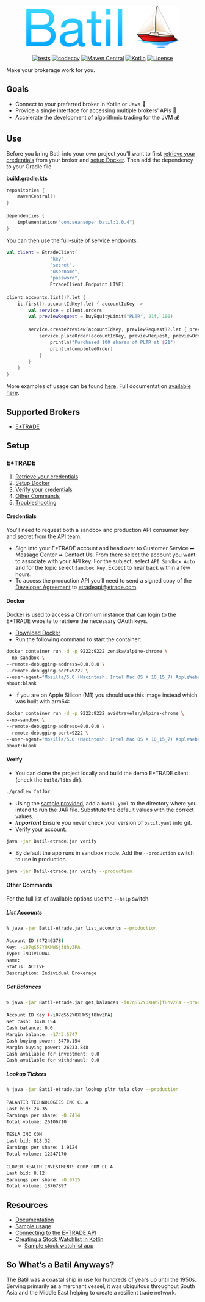 <p align="center">
  <img src="https://github.com/ssoper/Batil/raw/dev/gh/logo.png" width="400" alt="Batil Logo">
</p>

<div align="center">

[![tests](https://github.com/ssoper/Batil/actions/workflows/code-coverage.yml/badge.svg)](https://github.com/ssoper/Batil/actions/workflows/code-coverage.yml)
[![codecov](https://codecov.io/gh/ssoper/Batil/branch/dev/graph/badge.svg?token=AX0EVTOJCS)](https://codecov.io/gh/ssoper/Batil)
[![Maven Central](https://img.shields.io/maven-central/v/com.seansoper/batil)](https://mvnrepository.com/artifact/com.seansoper)
[![Kotlin](https://img.shields.io/badge/kotlin-1.5.30-blue.svg?logo=kotlin)](http://kotlinlang.org)
[![License](https://img.shields.io/badge/license-MIT-blue.svg?style=flat)](https://opensource.org/licenses/MIT)

</div>

Make your brokerage work for you.

## Goals

* Connect to your preferred broker in Kotlin or Java 💁
* Provide a single interface for accessing multiple brokers’ APIs 🏪
* Accelerate the development of algorithmic trading for the JVM 💰

## Use

Before you bring Batil into your own project you’ll want to first [retrieve your credentials](#Credentials) from your broker and
[setup Docker](#docker). Then add the dependency to your Gradle file.

**build.gradle.kts**
```kotlin
repositories {
    mavenCentral()
}

dependencies {
    implementation("com.seansoper:batil:1.0.4")
}
```

You can then use the full-suite of service endpoints.

```kotlin
val client = EtradeClient(
                "key",
                "secret",
                "username",
                "password",
                EtradeClient.Endpoint.LIVE)

client.accounts.list()?.let {
    it.first().accountIdKey?.let { accountIdKey ->
        val service = client.orders
        val previewRequest = buyEquityLimit("PLTR", 21f, 100)

        service.createPreview(accountIdKey, previewRequest)?.let { previewOrderResponse ->
            service.placeOrder(accountIdKey, previewRequest, previewOrderResponse)?.let { completedOrder ->
                println("Purchased 100 shares of PLTR at $21")
                println(completedOrder)
            }
        }
    }
}
```

More examples of usage can be found [here](https://github.com/ssoper/Batil/blob/master/src/main/kotlin/Samples.kt). Full documentation [available here](https://seansoper.com/Batil/).

## Supported Brokers

* [E\*TRADE](https://etrade.com/)

## Setup

### E*TRADE

1. [Retrieve your credentials](#Credentials)
2. [Setup Docker](#Docker)
3. [Verify your credentials](#Verify)
4. [Other Commands](#other-commands)
5. [Troubleshooting](#Troubleshooting)

#### Credentials

You’ll need to request both a sandbox and production API consumer key and secret from the API team.

* Sign into your E\*TRADE account and head over to Customer Service ➡ Message Center ➡ Contact Us. From there select the account you want to associate with your API key. For the subject, select `API Sandbox Auto` and for the topic select `Sandbox Key`. Expect to hear back within a few hours.
* To access the production API you’ll need to send a signed copy of the [Developer Agreement](https://content.etrade.com/etrade/estation/pdf/APIDeveloperAgreement.pdf) to etradeapi@etrade.com.

#### Docker

Docker is used to access a Chromium instance that can login to the E\*TRADE website to retrieve the necessary OAuth keys.

* [Download Docker](https://www.docker.com/products/docker-desktop)
* Run the following command to start the container:

```bash
docker container run -d -p 9222:9222 zenika/alpine-chrome \
--no-sandbox \
--remote-debugging-address=0.0.0.0 \
--remote-debugging-port=9222 \
--user-agent="Mozilla/5.0 (Macintosh; Intel Mac OS X 10_15_7) AppleWebKit/537.36 (KHTML, like Gecko) Chrome/85.0.4183.121 Safari/537.36" \
about:blank
```

* If you are on Apple Silicon (M1) you should use this image instead which was built with arm64:

```bash
docker container run -d -p 9222:9222 avidtraveler/alpine-chrome \
--no-sandbox \
--remote-debugging-address=0.0.0.0 \
--remote-debugging-port=9222 \
--user-agent="Mozilla/5.0 (Macintosh; Intel Mac OS X 10_15_7) AppleWebKit/537.36 (KHTML, like Gecko) Chrome/85.0.4183.121 Safari/537.36" \
about:blank
```

#### Verify

* You can clone the project locally and build the demo E\*TRADE client (check the `build/libs` dir).

```bash
./gradlew fatJar
```

* Using the [sample provided](batil.sample.yaml), add a `batil.yaml` to the directory where you intend to run the JAR file. Substitute the default values with the correct values.
* **_Important_** Ensure you never check your version of `batil.yaml` into git.
* Verify your account.

```bash
java -jar Batil-etrade.jar verify
```

* By default the app runs in sandbox mode. Add the `--production` switch to use in production.

```bash
java -jar Batil-etrade.jar verify --production
```

#### Other Commands

For the full list of available options use the `--help` switch.

##### List Accounts

```bash
% java -jar Batil-etrade.jar list_accounts --production

Account ID (47246378)
Key: -i07qS52YOXHWSjf8hvZPA
Type: INDIVIDUAL
Name:
Status: ACTIVE
Description: Individual Brokerage
```

##### Get Balances

```bash
% java -jar Batil-etrade.jar get_balances -i07qS52YOXHWSjf8hvZPA --production

Account ID Key (-i07qS52YOXHWSjf8hvZPA)
Net cash: 3470.154
Cash balance: 0.0
Margin balance: -1743.5747
Cash buying power: 3470.154
Margin buying power: 26233.848
Cash available for investment: 0.0
Cash available for withdrawal: 0.0
```

##### Lookup Tickers

```bash
% java -jar Batil-etrade.jar lookup pltr tsla clov --production

PALANTIR TECHNOLOGIES INC CL A
Last bid: 24.35
Earnings per share: -0.7414
Total volume: 26106710

TESLA INC COM
Last bid: 818.32
Earnings per share: 1.9124
Total volume: 12247170

CLOVER HEALTH INVESTMENTS CORP COM CL A
Last bid: 8.12
Earnings per share: -0.9715
Total volume: 18767897
```

## Resources

* [Documentation](https://seansoper.com/Batil/)
* [Sample usage](https://github.com/ssoper/Batil/blob/master/src/main/kotlin/Samples.kt)
* [Connecting to the E\*TRADE API](https://seansoper.com/blog/connecting_etrade.html)
* [Creating a Stock Watchlist in Kotlin](https://seansoper.com/blog/creating_stock_watchlist_kotlin.html)
  * [Sample stock watchlist app](https://github.com/ssoper/watchlist)

## So What’s a Batil Anyways?

The [Batil](https://www.naval-encyclopedia.com/medieval-ships/) was a coastal ship in use for hundreds of years up until the 1950s. Serving primarily as a merchant vessel, it was ubiquitous throughout South Asia and the Middle East helping to create a resilient trade network.
